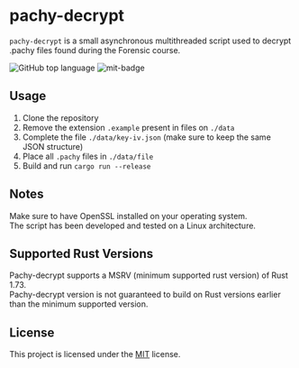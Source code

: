 # pachy-decrypt
`pachy-decrypt` is a small asynchronous multithreaded script used to decrypt .pachy files found during the Forensic course.

![GitHub top language](https://img.shields.io/github/languages/top/QuaeroEtTego/file-adder)
![mit-badge](https://img.shields.io/badge/license-MIT-blue.svg)

## Usage
1. Clone the repository
2. Remove the extension `.example` present in files on `./data`
3. Complete the file `./data/key-iv.json` (make sure to keep the same JSON structure)
4. Place all `.pachy` files in `./data/file`
5. Build and run `cargo run --release`

## Notes
Make sure to have OpenSSL installed on your operating system.\
The script has been developed and tested on a Linux architecture.

## Supported Rust Versions
Pachy-decrypt supports a MSRV (minimum supported rust version) of Rust 1.73.\
Pachy-decrypt version is not guaranteed to build on Rust versions earlier than the minimum supported version.

## License
This project is licensed under the [MIT](LICENSE.md) license.